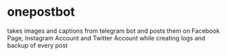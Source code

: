 # onepostbot
 takes images and captions from telegram bot and posts them on Facebook Page, Instagram Account and Twitter Account while creating logs and backup of every post
